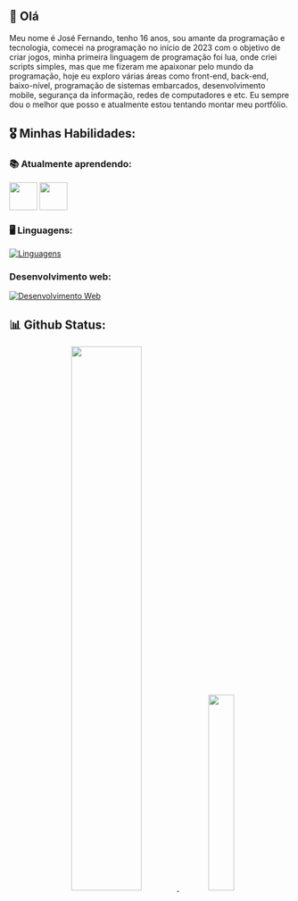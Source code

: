 ## 👋 Olá

<p>Meu nome é José Fernando, tenho 16 anos, sou amante da programação e tecnologia, comecei na programação no início de 2023 com o objetivo de criar jogos, minha primeira linguagem de programação foi lua, onde criei scripts simples, mas que me fizeram me apaixonar pelo mundo da programação, hoje eu exploro várias áreas como front-end, back-end, baixo-nível, programação de sistemas embarcados, desenvolvimento mobile, segurança da informação, redes de computadores e etc. Eu sempre dou o melhor que posso e atualmente estou tentando montar meu portfólio.</p>

## 🎖️ Minhas Habilidades:

### 📚 Atualmente aprendendo:

<div>
  <img width="50" height="50" src="https://cdn.jsdelivr.net/gh/devicons/devicon@latest/icons/c/c-original.svg" />
  <img width="50" height="50" src="https://cdn.jsdelivr.net/gh/devicons/devicon@latest/icons/cplusplus/cplusplus-original.svg" />
</div>

### 🖥 Linguagens:
[![Linguagens](https://skillicons.dev/icons?i=lua,js,python,java,c)](https://skillicons.dev)

### Desenvolvimento web:
[![Desenvolvimento Web](https://skillicons.dev/icons?i=html,css,js,ts,react,nodejs,express)](https://skillicons.dev)



## 📊 Github Status:

<div align="center">
  <a href="https://github.com/Fernando8796">
  <img loading="lazy" height="50%" src="https://github-readme-stats.vercel.app/api?username=Fernando8796&hide=stars&show_icons=true&theme=react"/>
  <img loading="lazy" height="30%" src="https://github-readme-stats.vercel.app/api/top-langs/?username=Fernando8796&layout=compact&langs_count=7&theme=react"/>
</div>
